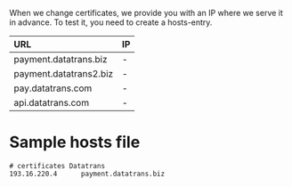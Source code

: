 When we change certificates, we provide you with an IP where we serve it in advance. To test it, you need to create a hosts-entry.

| URL | IP |
| :--- | :--- |
| payment.datatrans.biz | - |
| payment.datatrans2.biz | - |
| pay.datatrans.com | - |
| api.datatrans.com | - |


# Sample hosts file

```
# certificates Datatrans
193.16.220.4      payment.datatrans.biz
```



